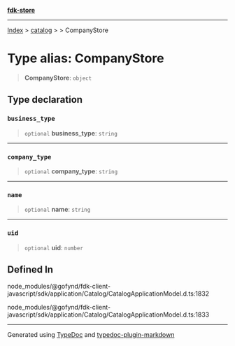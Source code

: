 [**fdk-store**](../../../README.md)
***

[Index](../../../API.md) > [catalog](../../README.md) > [<internal>](../README.md) > CompanyStore

# Type alias: CompanyStore

> **CompanyStore**: `object`

## Type declaration

### `business_type`

> `optional` **business\_type**: `string`

***

### `company_type`

> `optional` **company\_type**: `string`

***

### `name`

> `optional` **name**: `string`

***

### `uid`

> `optional` **uid**: `number`

## Defined In

node\_modules/@gofynd/fdk-client-javascript/sdk/application/Catalog/CatalogApplicationModel.d.ts:1832

node\_modules/@gofynd/fdk-client-javascript/sdk/application/Catalog/CatalogApplicationModel.d.ts:1833

***
Generated using [TypeDoc](https://typedoc.org/) and [typedoc-plugin-markdown](https://www.npmjs.com/package/typedoc-plugin-markdown)
